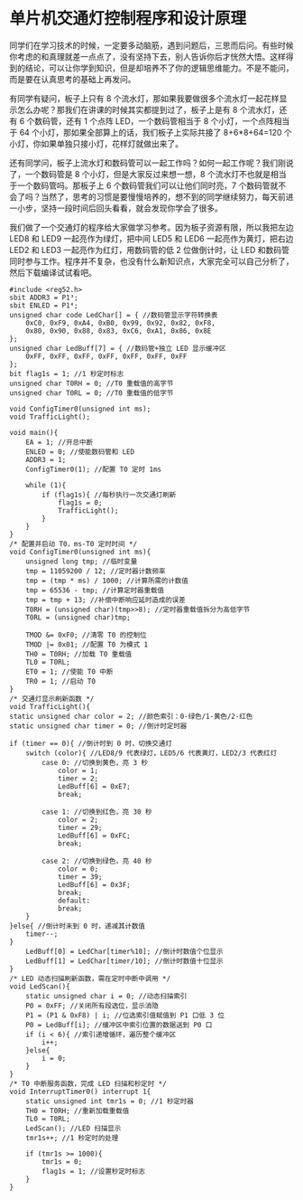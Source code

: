 # 单片机交通灯控制程序和设计原理

同学们在学习技术的时候，一定要多动脑筋，遇到问题后，三思而后问。有些时候你考虑的和真理就差一点点了，没有坚持下去，别人告诉你后才恍然大悟。这样得到的结论，可以让你学到知识，但是却培养不了你的逻辑思维能力。不是不能问，而是要在认真思考的基础上再发问。

有同学有疑问，板子上只有 8 个流水灯，那如果我要做很多个流水灯一起花样显示怎么办呢？那我们在讲课的时候其实都提到过了，板子上是有 8 个流水灯，还有 6 个数码管，还有 1 个点阵 LED，一个数码管相当于 8 个小灯，一个点阵相当于 64 个小灯，那如果全部算上的话，我们板子上实际共接了 8+6*8+64=120 个小灯，你如果单独只接小灯，花样灯就做出来了。

还有同学问，板子上流水灯和数码管可以一起工作吗？如何一起工作呢？我们刚说了，一个数码管是 8 个小灯，但是大家反过来想一想，8 个流水灯不也就是相当于一个数码管吗。那板子上 6 个数码管我们可以让他们同时亮，7 个数码管就不会了吗？当然了，思考的习惯是要慢慢培养的，想不到的同学继续努力，每天前进一小步，坚持一段时间后回头看看，就会发现你学会了很多。

我们做了一个交通灯的程序给大家做学习参考。因为板子资源有限，所以我把左边 LED8 和 LED9 一起亮作为绿灯，把中间 LED5 和 LED6 一起亮作为黄灯，把右边 LED2 和 LED3 一起亮作为红灯，用数码管的低 2 位做倒计时，让 LED 和数码管同时参与工作。程序并不复杂，也没有什么新知识点，大家完全可以自己分析了，然后下载编译试试看吧。

```
#include <reg52.h>
sbit ADDR3 = P1³;
sbit ENLED = P1⁴;
unsigned char code LedChar[] = { //数码管显示字符转换表
    0xC0, 0xF9, 0xA4, 0xB0, 0x99, 0x92, 0x82, 0xF8,
    0x80, 0x90, 0x88, 0x83, 0xC6, 0xA1, 0x86, 0x8E
};
unsigned char LedBuff[7] = { //数码管+独立 LED 显示缓冲区
    0xFF, 0xFF, 0xFF, 0xFF, 0xFF, 0xFF, 0xFF
};
bit flag1s = 1; //1 秒定时标志
unsigned char T0RH = 0; //T0 重载值的高字节
unsigned char T0RL = 0; //T0 重载值的低字节

void ConfigTimer0(unsigned int ms);
void TrafficLight();

void main(){
    EA = 1; //开总中断
    ENLED = 0; //使能数码管和 LED
    ADDR3 = 1;
    ConfigTimer0(1); //配置 T0 定时 1ms

    while (1){
        if (flag1s){ //每秒执行一次交通灯刷新
            flag1s = 0;
            TrafficLight();
        }
    }
}
/* 配置并启动 T0，ms-T0 定时时间 */
void ConfigTimer0(unsigned int ms){
    unsigned long tmp; //临时变量
    tmp = 11059200 / 12; //定时器计数频率
    tmp = (tmp * ms) / 1000; //计算所需的计数值
    tmp = 65536 - tmp; //计算定时器重载值
    tmp = tmp + 13; //补偿中断响应延时造成的误差
    T0RH = (unsigned char)(tmp>>8); //定时器重载值拆分为高低字节
    T0RL = (unsigned char)tmp;

    TMOD &= 0xF0; //清零 T0 的控制位
    TMOD |= 0x01; //配置 T0 为模式 1
    TH0 = T0RH; //加载 T0 重载值
    TL0 = T0RL;
    ET0 = 1; //使能 T0 中断
    TR0 = 1; //启动 T0
}
/* 交通灯显示刷新函数 */
void TrafficLight(){
static unsigned char color = 2; //颜色索引：0-绿色/1-黄色/2-红色
static unsigned char timer = 0; //倒计时定时器

if (timer == 0){ //倒计时到 0 时，切换交通灯
    switch (color){ //LED8/9 代表绿灯，LED5/6 代表黄灯，LED2/3 代表红灯
        case 0: //切换到黄色，亮 3 秒
            color = 1;
            timer = 2;
            LedBuff[6] = 0xE7;
            break;

        case 1: //切换到红色，亮 30 秒
            color = 2;
            timer = 29;
            LedBuff[6] = 0xFC;
            break;

        case 2: //切换到绿色，亮 40 秒
            color = 0;
            timer = 39;
            LedBuff[6] = 0x3F;
            break;
            default:
            break;
    }
}else{ //倒计时未到 0 时，递减其计数值
    timer--;
}
    LedBuff[0] = LedChar[timer%10]; //倒计时数值个位显示
    LedBuff[1] = LedChar[timer/10]; //倒计时数值十位显示
}
/* LED 动态扫描刷新函数，需在定时中断中调用 */
void LedScan(){
    static unsigned char i = 0; //动态扫描索引
    P0 = 0xFF; //关闭所有段选位，显示消隐
    P1 = (P1 & 0xF8) | i; //位选索引值赋值到 P1 口低 3 位
    P0 = LedBuff[i]; //缓冲区中索引位置的数据送到 P0 口
    if (i < 6){ //索引递增循环，遍历整个缓冲区
        i++;
    }else{
        i = 0;
    }
}
/* T0 中断服务函数，完成 LED 扫描和秒定时 */
void InterruptTimer0() interrupt 1{
    static unsigned int tmr1s = 0; //1 秒定时器
    TH0 = T0RH; //重新加载重载值
    TL0 = T0RL;
    LedScan(); //LED 扫描显示
    tmr1s++; //1 秒定时的处理

    if (tmr1s >= 1000){
        tmr1s = 0;
        flag1s = 1; //设置秒定时标志
    }
}
```